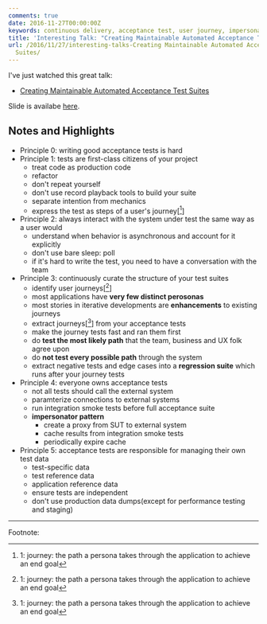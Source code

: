 ```yaml
---
comments: true
date: 2016-11-27T00:00:00Z
keywords: continuous delivery, acceptance test, user journey, impersonator pattern
title: 'Interesting Talk: "Creating Maintainable Automated Acceptance Test Suites"'
url: /2016/11/27/interesting-talks-Creating Maintainable Automated Acceptance Test
  Suites/
---
```


I've just watched this great talk:

- [Creating Maintainable Automated Acceptance Test Suites](https://www.youtube.com/watch?v=X9ap-zH0Gkc)

Slide is availabe [here](http://www.slideshare.net/jezhumble/creating-maintainable-automated-acceptance-tests).

## Notes and Highlights

- Principle 0: writing good acceptance tests is hard
- Principle 1: tests are first-class citizens of your project
  - treat code as production code
  - refactor 
  - don't repeat yourself
  - don't use record playback tools to build your suite
  - separate intention from mechanics
  - express the test as steps of a user's journey[[^1]]
- Principle 2: always interact with the system under test the same way as a user would
  - understand when behavior is asynchronous and account for it explicitly
  - don't use bare sleep: poll
  - if it's hard to write the test, you need to have a conversation with the team
- Principle 3: continuously curate the structure of your test suites
  - identify user journeys[[^1]]
  - most applications have **very few distinct perosonas**
  - most stories in iterative developments are **enhancements** to existing journeys
  - extract journeys[[^1]] from your acceptance tests
  - make the journey tests fast and ran them first
  - do **test the most likely path** that the team, business and UX folk agree upon
  - do **not test every possible path** through the system
  - extract negative tests and edge cases into a **regression suite** which runs after your journey tests
- Principle 4: everyone owns acceptance tests
  - not all tests should call the external system
  - paramterize connections to external systems
  - run integration smoke tests before full acceptance suite
  - **impersonator pattern**
     - create a proxy from SUT to external system
     - cache results from integration smoke tests
     - periodically expire cache
- Principle 5: acceptance tests are responsible for managing their own test data
  - test-specific data
  - test reference data
  - application reference data
  - ensure tests are independent
  - don't use production data dumps(except for performance testing and staging)

---
Footnote:

[^1]: 1: journey: the path a persona takes through the application to achieve an end goal





